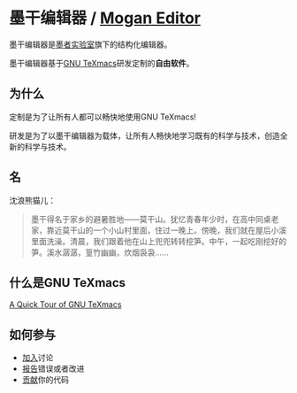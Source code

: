 # 墨干编辑器 / [Mogan Editor](README.md)
墨干编辑器是[墨者实验室](https://gitee.com/XmacsLabs)旗下的结构化编辑器。

墨干编辑器基于[GNU TeXmacs](http://www.texmacs.org/tmweb/home/welcome.en.html)研发定制的**自由软件**。

## 为什么
定制是为了让所有人都可以畅快地使用GNU TeXmacs!

研发是为了以墨干编辑器为载体，让所有人畅快地学习既有的科学与技术，创造全新的科学与技术。

## 名
沈浪熊猫儿：

> 墨干得名于家乡的避暑胜地——莫干山。犹忆青春年少时，在高中同桌老家，靠近莫干山的一个小山村里面，住过一晚上。傍晚，我们就在屋后小溪里面洗澡。清晨，我们跟着他在山上兜兜转转挖笋。中午，一起吃刚挖好的笋。溪水潺潺，篁竹幽幽，炊烟袅袅……

## 什么是GNU TeXmacs
[A Quick Tour of GNU TeXmacs](https://www.zhihu.com/zvideo/1399501992717332480)

## 如何参与
+ [加入](https://github.com/XmacsLabs/mogan/discussions)讨论
+ [报告](https://gitee.com/XmacsLabs/mogan/issues)错误或者改进
+ [贡献](https://github.com/XmacsLabs/mogan/pulls)你的代码

